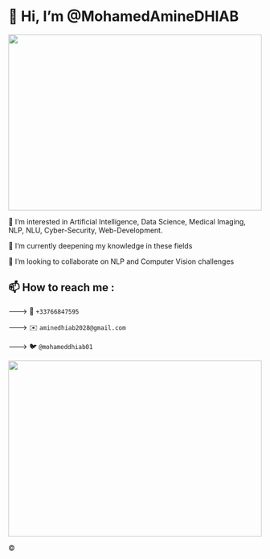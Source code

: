 # 👋 Hi, I’m @MohamedAmineDHIAB 

<p align="center">
  
  <img  width="100%" height="350" src="https://media3.giphy.com/media/ITRemFlr5tS39AzQUL/giphy.gif?cid=ecf05e47p9iom5hy1ab3tt9owpnu99mwd8hrx7nkpvs09rjq&rid=giphy.gif">
 
</p>




👀 I’m interested in Artificial Intelligence, Data Science, Medical Imaging, NLP, NLU, Cyber-Security, Web-Development. 

🌱 I’m currently deepening my knowledge in these fields

💞️ I’m looking to collaborate on NLP and Computer Vision challenges 


## 📫 How to reach me :

---> 📱 `+33766847595`

---> ✉️ `aminedhiab2028@gmail.com`

---> 🐦 `@mohameddhiab01`



<p align="center">
  
  <img  width="100%" height="350" src="https://64.media.tumblr.com/9ea4ce9dfc649eaff5f972e1a987c260/tumblr_nq32n3TIae1ur2po4o1_500.gifv">
 
</p>


©️
  


<!---
MohamedAmineDHIAB/MohamedAmineDHIAB is a ✨ special ✨ repository because its `README.md` (this file) appears on your GitHub profile.
You can click the Preview link to take a look at your changes.
--->
